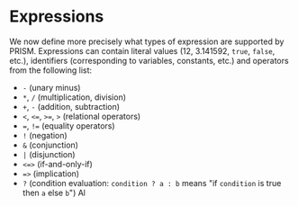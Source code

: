# Expressions
We now define more precisely what types of expression are supported by PRISM. Expressions can contain literal values (12, 3.141592, `true`, `false`, etc.), identifiers (corresponding to variables, constants, etc.) and operators from the following list:

- `-` (unary minus)
- `*`, `/` (multiplication, division)
- `+`, `-` (addition, subtraction)
- `<`, `<=`, `>=`, `>` (relational operators)
- `=`, `!=` (equality operators)
- `!` (negation)
- `&` (conjunction)
- `|` (disjunction)
- `<=>` (if-and-only-if)
- `=>` (implication)
- `?` (condition evaluation: `condition ? a : b` means "if `condition` is true then `a` else `b`")
Al 